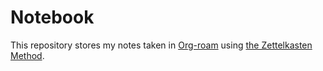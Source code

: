 # Notebook

This repository stores my notes taken in [Org-roam](https://github.com/org-roam/org-roam) using [the Zettelkasten Method](https://zettelkasten.de/posts/overview/).
